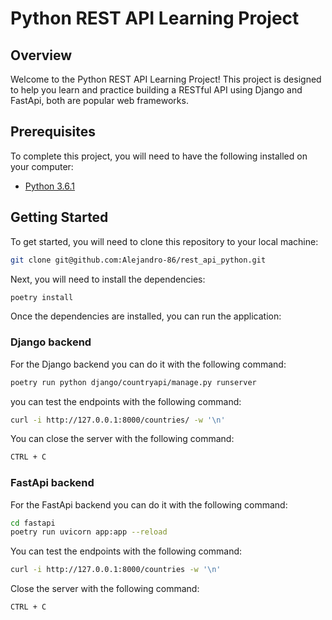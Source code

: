# Python REST API Learning Project

## Overview

Welcome to the Python REST API Learning Project! This project is designed to help you learn and practice building a RESTful API using Django and FastApi, both are popular web frameworks.

## Prerequisites

To complete this project, you will need to have the following installed on your computer:

- [Python 3.6.1](https://www.python.org/downloads/)


## Getting Started

To get started, you will need to clone this repository to your local machine:

```bash
git clone git@github.com:Alejandro-86/rest_api_python.git
```

Next, you will need to install the dependencies:

```bash
poetry install
```

Once the dependencies are installed, you can run the application:
### Django backend

For the Django backend you can do it with the following command:

```bash
poetry run python django/countryapi/manage.py runserver
```

you can test the endpoints with the following command:

```bash
curl -i http://127.0.0.1:8000/countries/ -w '\n'
```

You can close the server with the following command:

```bash
CTRL + C
```

### FastApi backend

For the FastApi backend you can do it with the following command:

```bash
cd fastapi
poetry run uvicorn app:app --reload
```

You can test the endpoints with the following command:

```bash
curl -i http://127.0.0.1:8000/countries -w '\n'
```

Close the server with the following command:

```bash
CTRL + C
```
